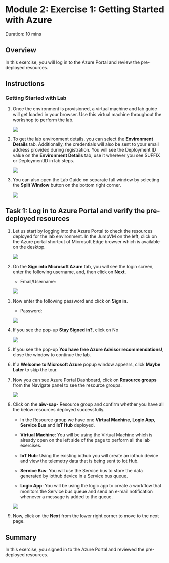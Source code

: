 # Module 2: Exercise 1: Getting Started with Azure 
Duration: 10 mins

## Overview

In this exercise, you will log in to the Azure Portal and review the pre-deployed resources.

## Instructions

### Getting Started with Lab

1. Once the environment is provisioned, a virtual machine and lab guide will get loaded in your browser. Use this virtual machine throughout the workshop to perform the lab.

    ![](https://github.com/CloudLabsAI-Azure/AIW-SAP-on-Azure/blob/main/media/M2-Ex1-Environment.png?raw=true)
   
2. To get the lab environment details, you can select the **Environment Details** tab. Additionally, the credentials will also be sent to your email address provided during registration. You will see the Deployment ID value on the **Environment Details** tab, use it wherever you see SUFFIX or DeploymentID in lab steps. 

   ![](https://github.com/CloudLabsAI-Azure/AIW-SAP-on-Azure/blob/main/media/M2-Ex1-Environmentdetails.png?raw=true)
   
3. You can also open the Lab Guide on separate full window by selecting the **Split Window** button on the bottom right corner.

   ![](https://github.com/CloudLabsAI-Azure/AIW-SAP-on-Azure/blob/main/media/M2-Ex1-Splitwindow.png?raw=true)

## Task 1: Log in to Azure Portal and verify the pre-deployed resources

1. Let us start by logging into the Azure Portal to check the resources deployed for the lab environment. In the JumpVM on the left, click on the Azure portal shortcut of Microsoft Edge browser which is available on the desktop.

   ![](https://github.com/CloudLabsAI-Azure/AIW-SAP-on-Azure/blob/main/media/M2-Ex1-azureportal.png?raw=true)

1. On the **Sign into Microsoft Azure** tab, you will see the login screen, enter the following username, and, then click on **Next**.

   * Email/Username: <inject key="AzureAdUserEmail"></inject>

   ![](https://github.com/CloudLabsAI-Azure/AIW-SAP-on-Azure/blob/main/media/M2-Ex1-portalsignin-1.png?raw=true)

1. Now enter the following password and click on **Sign in**. 

   * Password: <inject key="AzureAdUserPassword"></inject>
   
   ![](https://github.com/CloudLabsAI-Azure/AIW-SAP-on-Azure/blob/main/media/M2-Ex1-portalsignin-2.png?raw=true)

1. If you see the pop-up **Stay Signed in?**, click on No

   ![](https://github.com/CloudLabsAI-Azure/AIW-SAP-on-Azure/blob/main/media/M2-Ex1-portalsignin-3.png?raw=true)

1. If you see the pop-up **You have free Azure Advisor recommendations!**, close the window to continue the lab.

1. If a **Welcome to Microsoft Azure** popup window appears, click **Maybe Later** to skip the tour.

1. Now you can see Azure Portal Dashboard, click on **Resource groups** from the Navigate panel to see the resource groups.

   ![](https://github.com/CloudLabsAI-Azure/AIW-SAP-on-Azure/blob/main/media/M2-Ex1-rg.png?raw=true)

1. Click on the **aiw-sap-<inject key="DeploymentID" />** Resource group and confirm whether you have all the below resources deployed successfully.

   * In the Resource group we have one **Virtual Machine**, **Logic App**, **Service Bus** and **IoT Hub** deployed.

   * **Virtual Machine**: You will be using the Virtual Machine which is already open on the left side of the page to perform all the lab exercises.

   * **IoT Hub**: Using the existing iothub you will create an iothub device and view the telemetry data that is being sent to Iot Hub.

   * **Service Bus**: You will use the Service bus to store the data generated by iothub device in a Service bus queue.

   * **Logic App**: You will be using the logic app to create a workflow that monitors the Service bus queue and send an e-mail notification whenever a message is added to the queue.

   ![](https://github.com/CloudLabsAI-Azure/AIW-SAP-on-Azure/blob/main/media/M2-Ex1-resources.png?raw=true)

1. Now, click on the **Next** from the lower right corner to move to the next page.

## Summary

In this exercise, you  signed in to the Azure Portal and reviewed the pre-deployed resources.

